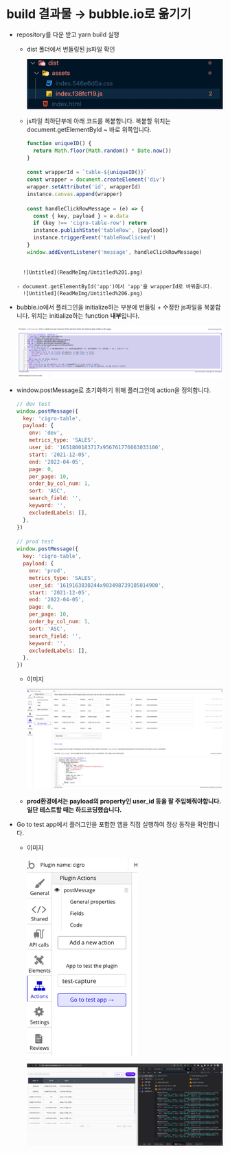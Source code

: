 # build 결과물 → bubble.io로 옮기기

- repository를 다운 받고 yarn build 실행

  - dist 폴더에서 번들링된 js파일 확인

    ![Untitled](ReadMeImg/Untitled.png)

  - js파일 최하단부에 아래 코드를 복붙합니다. 복붙할 위치는 document.getElementById ~ 바로 위쪽입니다.

    ```jsx
    function uniqueID() {
      return Math.floor(Math.random() * Date.now())
    }

    const wrapperId = `table-${uniqueID()}`
    const wrapper = document.createElement('div')
    wrapper.setAttribute('id', wrapperId)
    instance.canvas.append(wrapper)

    const handleClickRowMessage = (e) => {
      const { key, payload } = e.data
      if (key !== 'cigro-table-row') return
      instance.publishState('tableRow', [payload])
      instance.triggerEvent('tableRowClicked')
    }
    window.addEventListener('message', handleClickRowMessage)
    ```

  ```

    ![Untitled](ReadMeImg/Untitled%201.png)

  - document.getElementById('app')에서 'app'을 wrapperId로 바꿔줍니다.
    ![Untitled](ReadMeImg/Untitled%206.png)

  ```

- bubble.io에서 플러그인을 initialize하는 부분에 번들링 + 수정한 js파일을 복붙합니다. 위치는 initialize하는 function **내부**입니다.

  ![Untitled](ReadMeImg/Untitled%202.png)

- window.postMessage로 초기화하기 위해 플러그인에 action을 정의합니다.

  ```jsx
  // dev test
  window.postMessage({
    key: 'cigro-table',
    payload: {
      env: 'dev',
      metrics_type: 'SALES',
      user_id: '1651800183717x956761776063033100',
      start: '2021-12-05',
      end: '2022-04-05',
      page: 0,
      per_page: 10,
      order_by_col_num: 1,
      sort: 'ASC',
      search_field: '',
      keyword: '',
      excludedLabels: [],
    },
  })

  // prod test
  window.postMessage({
    key: 'cigro-table',
    payload: {
      env: 'prod',
      metrics_type: 'SALES',
      user_id: '1619163830244x903498739105014900',
      start: '2021-12-05',
      end: '2022-04-05',
      page: 0,
      per_page: 10,
      order_by_col_num: 1,
      sort: 'ASC',
      search_field: '',
      keyword: '',
      excludedLabels: [],
    },
  })
  ```

  - 이미지

    ![Untitled](ReadMeImg/Untitled%203.png)

  - **prod환경에서는 payload의 property인 user_id 등을 잘 주입해줘야합니다. 일단 테스트할 때는 하드코딩했습니다.**

- Go to test app에서 플러그인을 포함한 앱을 직접 실행하여 정상 동작을 확인합니다.

  - 이미지

    ![Untitled](ReadMeImg/Untitled%204.png)

    ![Untitled](ReadMeImg/Untitled%205.png)
